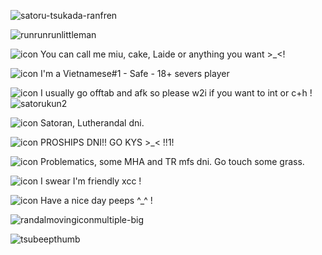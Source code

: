   ![satoru-tsukada-ranfren](https://github.com/miudacat/miudacat/assets/167997747/bc6fd96a-a769-49f5-be75-182c4125c7a4)

![runrunrunlittleman](https://github.com/miudacat/miudacat/assets/167997747/cb446707-192c-4ee7-9da0-dec00a702d8a)

![icon](https://github.com/miudacat/miudacat/assets/167997747/b55a0ee8-7807-4139-a513-226b5eaad528)
 You can call me miu, cake, Laide or anything you want >_<!

![icon](https://github.com/miudacat/miudacat/assets/167997747/d8f1d47a-096a-4d43-9ed8-b4cb65628527)
 I'm a Vietnamese#1 - Safe - 18+ severs player

![icon](https://github.com/miudacat/miudacat/assets/167997747/f39c3d0c-e86c-44af-ade0-0b18558b2c10)
 I usually go offtab and afk so please w2i if you want to int or c+h ! ![satorukun2](https://github.com/miudacat/miudacat/assets/167997747/a5090b67-2aa8-470b-9d9d-f937d6f252de)


![icon](https://github.com/miudacat/miudacat/assets/167997747/549e1d26-a493-4afc-aabc-5fa792df2d4b)
 Satoran, Lutherandal dni.

![icon](https://github.com/miudacat/miudacat/assets/167997747/30aab4fe-8052-4dbb-bb00-3c8e5bfb2ff5)
 PROSHIPS DNI!! GO KYS >_< !!1!

![icon](https://github.com/miudacat/miudacat/assets/167997747/e36c4b01-91bb-43e8-a379-7ff1dbd2665a)
 Problematics, some MHA and TR mfs dni. Go touch some grass.

![icon](https://github.com/miudacat/miudacat/assets/167997747/194c2215-b9fb-47ba-a60b-1fc4cb1a93a9)
 I swear I'm friendly xcc !

![icon](https://github.com/miudacat/miudacat/assets/167997747/9fd1e60e-fc7a-46cb-ac7c-8d1b614d8554)
 Have a nice day peeps ^_^ !

![randalmovingiconmultiple-big](https://github.com/miudacat/miudacat/assets/167997747/62cd42b0-6fda-4f6c-b86e-58f7b608c622)


![tsubeepthumb](https://github.com/miudacat/miudacat/assets/167997747/a6a2d0cf-644e-43f3-861c-e21ab5d0f7f6)

